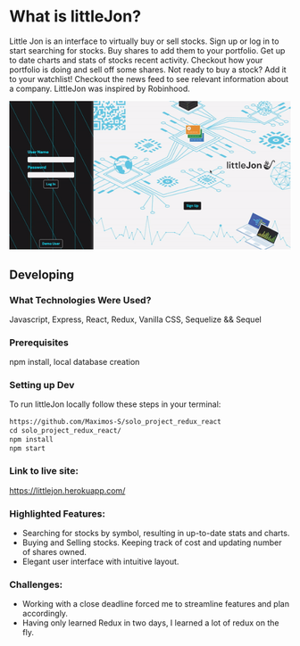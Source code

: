 # What is littleJon?
Little Jon is an interface to virtually buy or sell stocks. Sign up or log in to start searching for stocks. Buy shares to add them to your portfolio. Get up to date charts and stats of stocks recent activity. Checkout how your portfolio is doing and sell off some shares. Not ready to buy a stock? Add it to your watchlist! Checkout the news feed to see relevant information about a company. LittleJon was inspired by Robinhood.

![](littlejon.gif)


## Developing
### What Technologies Were Used?
Javascript, Express, React, Redux, Vanilla CSS, Sequelize && Sequel
### Prerequisites
npm install, local database creation
### Setting up Dev
To run littleJon locally follow these steps in your terminal:

```shell
https://github.com/Maximos-S/solo_project_redux_react
cd solo_project_redux_react/
npm install
npm start
```

### Link to live site:
https://littlejon.herokuapp.com/

### Highlighted Features:
* Searching for stocks by symbol, resulting in up-to-date stats and charts.
* Buying and Selling stocks. Keeping track of cost and updating number of shares owned.
* Elegant user interface with intuitive layout.

### Challenges:
* Working with a close deadline forced me to streamline features and plan accordingly.
* Having only learned Redux in two days, I learned a lot of redux on the fly. 
